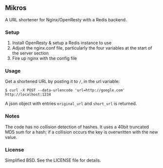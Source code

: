 ## Mikros

A URL shortener for Nginx/OpenResty with a Redis backend.


### Setup

1. Install OpenResty & setup a Redis instance to use
2. Adjust the nginx.conf file, particularly the four variables at the start of the server section 
3. Fire up nginx with the config file


### Usage

Get a shortened URL by posting it to `/`, in the url variable:

```
$ curl -X POST --data-urlencode 'url=http://google.com' http://localhost:1234
```
A json object with entries `original_url` and `short_url` is returned.


### Notes

The code has no collision detection of hashes. It uses a 40bit truncated MD5 sum for a hash; if a collision occurs the key is overwritten with the new value.


### License

Simplified BSD. See the LICENSE file for details.
